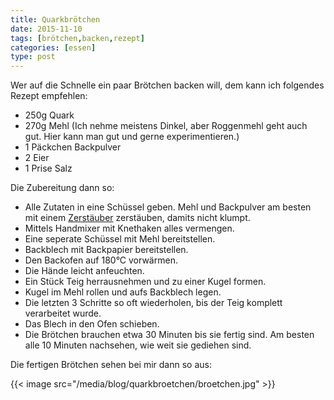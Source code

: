 ```yaml
---
title: Quarkbrötchen
date: 2015-11-10
tags: [brötchen,backen,rezept]
categories: [essen]
type: post
---
```


Wer auf die Schnelle ein paar Brötchen backen will, dem kann ich folgendes Rezept empfehlen:
 
 * 250g Quark
 * 270g Mehl (Ich nehme meistens Dinkel, aber Roggenmehl geht auch gut. Hier kann man gut und gerne experimentieren.)
 * 1 Päckchen Backpulver
 * 2 Eier
 * 1 Prise Salz

Die Zubereitung dann so:

 * Alle Zutaten in eine Schüssel geben. Mehl und Backpulver am besten mit einem [Zerstäuber](http://www.amazon.de/gp/product/B000X2ZROE/ref=as_li_tl?ie=UTF8&camp=1638&creative=6742&creativeASIN=B000X2ZROE&linkCode=as2&tag=httpsdatenknm-21) zerstäuben, damits nicht klumpt.
 * Mittels Handmixer mit Knethaken alles vermengen.
 * Eine seperate Schüssel mit Mehl bereitstellen.
 * Backblech mit Backpapier bereitstellen.
 * Den Backofen auf 180°C vorwärmen.
 * Die Hände leicht anfeuchten.
 * Ein Stück Teig herrausnehmen und zu einer Kugel formen.
 * Kugel im Mehl rollen und aufs Backblech legen.
 * Die letzten 3 Schritte so oft wiederholen, bis der Teig komplett verarbeitet wurde.
 * Das Blech in den Ofen schieben.
 * Die Brötchen brauchen etwa 30 Minuten bis sie fertig sind. Am besten alle 10 Minuten nachsehen, wie weit sie gediehen sind.
 
Die fertigen Brötchen sehen bei mir dann so aus:

{{< image src="/media/blog/quarkbroetchen/broetchen.jpg" >}}
